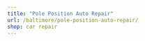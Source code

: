 ```yaml
---
title: "Pole Position Auto Repair"
url: /baltimore/pole-position-auto-repair/
shop: car repair
---
```

